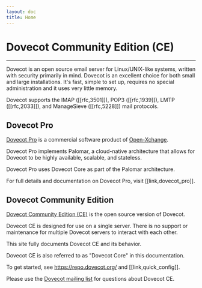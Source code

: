 ```yaml
---
layout: doc
title: Home
---
```


# Dovecot Community Edition (CE)

<DovecotLogo />

<hr />

Dovecot is an open source email server for Linux/UNIX-like systems,
written with security primarily in mind. Dovecot is an excellent choice for
both small and large installations. It's fast, simple to set up, requires
no special administration and it uses very little memory.

Dovecot supports the IMAP ([[rfc,3501]]), POP3 ([[rfc,1939]]), LMTP
([[rfc,2033]]), and ManageSieve ([[rfc,5228]]) mail protocols.

## Dovecot Pro

[Dovecot Pro](https://www.open-xchange.com/portfolio/ox-dovecot-pro/) is
a commercial software product of [Open-Xchange](https://www.open-xchange.com/).

Dovecot Pro implements Palomar, a cloud-native architecture that allows for
Dovecot to be highly available, scalable, and stateless.

Dovecot Pro uses Dovecot Core as part of the Palomar architecture.

For full details and documentation on Dovecot Pro, visit [[link,dovecot_pro]].

## Dovecot Community Edition

[Dovecot Community Edition (CE)](https://www.dovecot.org/) is the open source
version of Dovecot.

Dovecot CE is designed for use on a single server. There is no support or
maintenance for multiple Dovecot servers to interact with each other.

This site fully documents Dovecot CE and its behavior.

Dovecot CE is also referred to as "Dovecot Core" in this documentation.

To get started, see https://repo.dovecot.org/ and [[link,quick_config]].

Please use the
[Dovecot mailing list](https://www.dovecot.org/mailinglists.html) for
questions about Dovecot CE.
